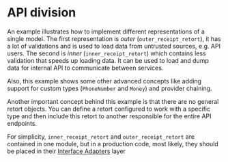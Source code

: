 # API division

An example illustrates how to implement different representations of a single model.
The first representation is _outer_ (`outer_receipt_retort`),
it has a lot of validations and is used to load data from untrusted sources, e.g. API users.
The second is _inner_ (`inner_receipt_retort`) which contains less validation that speeds up loading data.
It can be used to load and dump data for internal API to communicate between services.

Also, this example shows some other advanced concepts like
adding support for custom types (`PhoneNumber` and `Money`)
and provider chaining.

Another important concept behind this example is that there are no general retort objects.
You can define a retort configured to work with a specific type
and then include this retort to another responsible for the entire API endpoints.

For simplicity, `inner_receipt_retort` and `outer_receipt_retort` are contained in one module,
but in a production code, most likely, they should be placed in their
[Interface Adapters](https://blog.cleancoder.com/uncle-bob/2012/08/13/the-clean-architecture.html#interface-adapters)
layer
